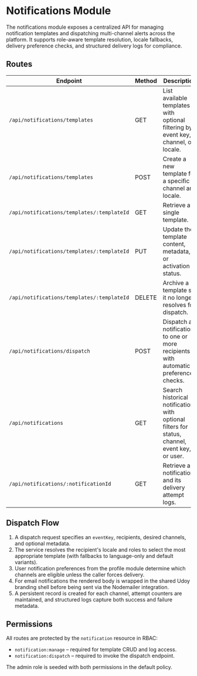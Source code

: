 # Notifications Module

The notifications module exposes a centralized API for managing notification
templates and dispatching multi-channel alerts across the platform. It supports
role-aware template resolution, locale fallbacks, delivery preference checks,
and structured delivery logs for compliance.

## Routes

| Endpoint | Method | Description |
| --- | --- | --- |
| `/api/notifications/templates` | GET | List available templates with optional filtering by event key, channel, or locale. |
| `/api/notifications/templates` | POST | Create a new template for a specific channel and locale. |
| `/api/notifications/templates/:templateId` | GET | Retrieve a single template. |
| `/api/notifications/templates/:templateId` | PUT | Update the template content, metadata, or activation status. |
| `/api/notifications/templates/:templateId` | DELETE | Archive a template so it no longer resolves for dispatch. |
| `/api/notifications/dispatch` | POST | Dispatch a notification to one or more recipients with automatic preference checks. |
| `/api/notifications` | GET | Search historical notifications with optional filters for status, channel, event key, or user. |
| `/api/notifications/:notificationId` | GET | Retrieve a notification and its delivery attempt logs. |

## Dispatch Flow

1. A dispatch request specifies an `eventKey`, recipients, desired channels, and
   optional metadata.
2. The service resolves the recipient's locale and roles to select the most
   appropriate template (with fallbacks to language-only and default variants).
3. User notification preferences from the profile module determine which
   channels are eligible unless the caller forces delivery.
4. For email notifications the rendered body is wrapped in the shared Udoy
   branding shell before being sent via the Nodemailer integration.
5. A persistent record is created for each channel, attempt counters are
   maintained, and structured logs capture both success and failure metadata.

## Permissions

All routes are protected by the `notification` resource in RBAC:

- `notification:manage` – required for template CRUD and log access.
- `notification:dispatch` – required to invoke the dispatch endpoint.

The admin role is seeded with both permissions in the default policy.
